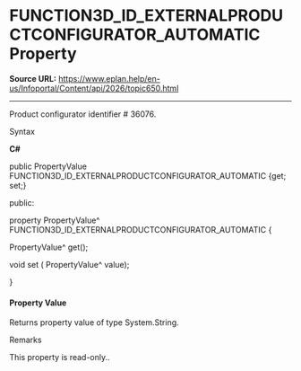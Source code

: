 # FUNCTION3D_ID_EXTERNALPRODUCTCONFIGURATOR_AUTOMATIC Property

**Source URL:** https://www.eplan.help/en-us/Infoportal/Content/api/2026/topic650.html

---

Product configurator identifier # 36076.

Syntax

**C#**



public PropertyValue FUNCTION3D_ID_EXTERNALPRODUCTCONFIGURATOR_AUTOMATIC {get; set;}

public:

property PropertyValue^ FUNCTION3D_ID_EXTERNALPRODUCTCONFIGURATOR_AUTOMATIC {

   PropertyValue^ get();

   void set (    PropertyValue^ value);

}


#### Property Value

Returns property value of type System.String.

Remarks

This property is read-only..
